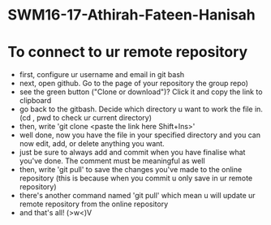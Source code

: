 # SWM16-17-Athirah-Fateen-Hanisah
To connect to ur remote repository
==================================
- first, configure ur username and email in git bash
- next, open github. Go to the page of your repository the group repo) 
- see the green button ("Clone or download")? Click it and copy the link to clipboard
- go back to the gitbash. Decide which directory u want to work the file in. (cd <name>, pwd to check ur current directory)
- then, write 'git clone <paste the link here Shift+Ins>'
- well done, now you have the file in your specified directory and you can now edit, add, or delete anything you want.
- just be sure to always add and commit when you have finalise what you've done. The comment must be meaningful as well
- then, write 'git pull' to save the changes you've made to the online repository (this is because when you commit u only save in ur remote repository)
- there's another command named 'git pull' which mean u will update ur remote repository from the online repository
- and that's all! (>w<)V  